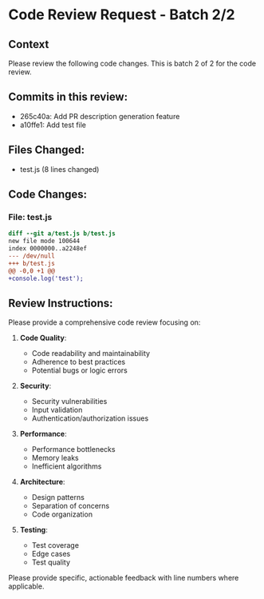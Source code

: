 # Code Review Request - Batch 2/2

## Context
Please review the following code changes. This is batch 2 of 2 for the code review.

## Commits in this review:
- 265c40a: Add PR description generation feature
- a10ffe1: Add test file

## Files Changed:
- test.js (8 lines changed)

## Code Changes:


### File: test.js
```diff
diff --git a/test.js b/test.js
new file mode 100644
index 0000000..a2248ef
--- /dev/null
+++ b/test.js
@@ -0,0 +1 @@
+console.log('test');

```


## Review Instructions:
Please provide a comprehensive code review focusing on:

1. **Code Quality**: 
   - Code readability and maintainability
   - Adherence to best practices
   - Potential bugs or logic errors

2. **Security**: 
   - Security vulnerabilities
   - Input validation
   - Authentication/authorization issues

3. **Performance**: 
   - Performance bottlenecks
   - Memory leaks
   - Inefficient algorithms

4. **Architecture**: 
   - Design patterns
   - Separation of concerns
   - Code organization

5. **Testing**: 
   - Test coverage
   - Edge cases
   - Test quality

Please provide specific, actionable feedback with line numbers where applicable.